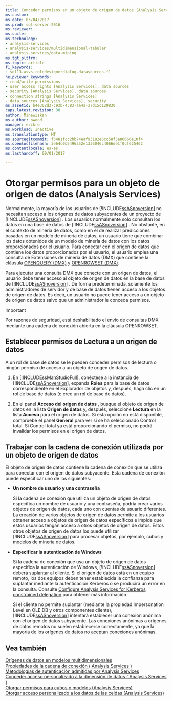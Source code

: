 ```yaml
---
title: Conceder permisos en un objeto de origen de datos (Analysis Services) | Documentos de Microsoft
ms.custom: 
ms.date: 03/04/2017
ms.prod: sql-server-2016
ms.reviewer: 
ms.suite: 
ms.technology:
- analysis-services
- analysis-services/multidimensional-tabular
- analysis-services/data-mining
ms.tgt_pltfrm: 
ms.topic: article
f1_keywords:
- sql13.asvs.roledesignerdialog.datasources.f1
helpviewer_keywords:
- read/write permissions
- user access rights [Analysis Services], data sources
- security [Analysis Services], data sources
- connection strings [Analysis Services]
- data sources [Analysis Services], security
ms.assetid: b4e302d3-c93b-4383-aa4a-37d15c129830
caps.latest.revision: 38
author: Minewiskan
ms.author: owend
manager: erikre
ms.workload: Inactive
ms.translationtype: MT
ms.sourcegitcommit: f3481fcc2bb74eaf93182e6cc58f5a06666e10f4
ms.openlocfilehash: 3e64c0b5496352e1336046c4066de1f0cf625462
ms.contentlocale: es-es
ms.lasthandoff: 09/01/2017

---
```

# <a name="grant-permissions-on-a-data-source-object-analysis-services"></a>Otorgar permisos para un objeto de origen de datos (Analysis Services)
  Normalmente, la mayoría de los usuarios de [!INCLUDE[ssASnoversion](../../includes/ssasnoversion-md.md)] no necesitan acceso a los orígenes de datos subyacentes de un proyecto de [!INCLUDE[ssASnoversion](../../includes/ssasnoversion-md.md)] . Los usuarios normalmente solo consultan los datos en una base de datos de [!INCLUDE[ssASnoversion](../../includes/ssasnoversion-md.md)] . No obstante, en el contexto de minería de datos, como en el de realizar predicciones basadas en un modelo de minería de datos, un usuario tiene que combinar los datos obtenidos de un modelo de minería de datos con los datos proporcionados por el usuario. Para conectar con el origen de datos que contiene los datos proporcionados por el usuario, el usuario emplea una consulta de Extensiones de minería de datos (DMX) que contiene la cláusula [OPENQUERY &#40;DMX&#41;](../../dmx/source-data-query-openquery.md) y [OPENROWSET &#40;DMX&#41;](../../dmx/source-data-query-openrowset.md).  
  
 Para ejecutar una consulta DMX que conecte con un origen de datos, el usuario debe tener acceso al objeto de origen de datos en la base de datos de [!INCLUDE[ssASnoversion](../../includes/ssasnoversion-md.md)] . De forma predeterminada, solamente los administradores de servidor y de base de datos tienen acceso a los objetos de origen de datos. Es decir, un usuario no puede tener acceso a un objeto de origen de datos salvo que un administrador le conceda permisos.  
  
> [!IMPORTANT]  
>  Por razones de seguridad, está deshabilitado el envío de consultas DMX mediante una cadena de conexión abierta en la cláusula OPENROWSET.  
  
## <a name="set-read-permissions-to-a-data-source"></a>Establecer permisos de Lectura a un origen de datos  
 A un rol de base de datos se le pueden conceder permisos de lectura o ningún permiso de acceso a un objeto de origen de datos.  
  
1.  En [!INCLUDE[ssManStudioFull](../../includes/ssmanstudiofull-md.md)], conéctese a la instancia de [!INCLUDE[ssASnoversion](../../includes/ssasnoversion-md.md)], expanda **Roles** para la base de datos correspondiente en el Explorador de objetos y, después, haga clic en un rol de base de datos (o cree un rol de base de datos).  
  
2.  En el panel **Acceso del origen de datos** , busque el objeto de origen de datos en la lista **Origen de datos** y, después, seleccione **Lectura** en la lista **Acceso** para el origen de datos. Si esta opción no está disponible, compruebe el panel **General** para ver si se ha seleccionado Control total. Si Control total ya está proporcionando el permiso, no podrá invalidar los permisos en el origen de datos.  
  
## <a name="working-with-the-connection-string-used-by-a-data-source-object"></a>Trabajar con la cadena de conexión utilizada por un objeto de origen de datos  
 El objeto de origen de datos contiene la cadena de conexión que se utiliza para conectar con el origen de datos subyacente. Esta cadena de conexión puede especificar uno de los siguientes:  
  
-   **Un nombre de usuario y una contraseña**  
  
     Si la cadena de conexión que utiliza un objeto de origen de datos especifica un nombre de usuario y una contraseña, podría crear varios objetos de origen de datos, cada uno con cuentas de usuario diferentes. La creación de varios objetos de origen de datos permite a los usuarios obtener acceso a objetos de origen de datos específicos e impide que estos usuarios tengan acceso a otros objetos de origen de datos. Estos otros objetos de origen de datos los puede utilizar [!INCLUDE[ssASnoversion](../../includes/ssasnoversion-md.md)] para procesar objetos, por ejemplo, cubos y modelos de minería de datos.  
  
-   **Especificar la autenticación de Windows**  
  
     Si la cadena de conexión que usa un objeto de origen de datos especifica la autenticación de Windows, [!INCLUDE[ssASnoversion](../../includes/ssasnoversion-md.md)] deberá suplantar al cliente. Si el origen de datos está en un equipo remoto, los dos equipos deben tener establecida la confianza para suplantar mediante la autenticación Kerberos o se producirá un error en la consulta. Consulte [Configure Analysis Services for Kerberos constrained delegation](../../analysis-services/instances/configure-analysis-services-for-kerberos-constrained-delegation.md) para obtener más información.  
  
     Si el cliente no permite suplantar (mediante la propiedad Impersonation Level en OLE DB y otros componentes cliente), [!INCLUDE[ssASnoversion](../../includes/ssasnoversion-md.md)] intentará establecer una conexión anónima con el origen de datos subyacente. Las conexiones anónimas a orígenes de datos remotos no suelen establecerse correctamente, ya que la mayoría de los orígenes de datos no aceptan conexiones anónimas.  
  
## <a name="see-also"></a>Vea también  
 [Orígenes de datos en modelos multidimensionales](../../analysis-services/multidimensional-models/data-sources-in-multidimensional-models.md)   
 [Propiedades de la cadena de conexión &#40; Analysis Services &#41;](../../analysis-services/instances/connection-string-properties-analysis-services.md)   
 [Metodologías de autenticación admitidas por Analysis Services](../../analysis-services/instances/authentication-methodologies-supported-by-analysis-services.md)   
 [Conceder acceso personalizado a la dimensión de datos &#40; Analysis Services &#41;](../../analysis-services/multidimensional-models/grant-custom-access-to-dimension-data-analysis-services.md)   
 [Otorgar permisos para cubos o modelos &#40;Analysis Services&#41;](../../analysis-services/multidimensional-models/grant-cube-or-model-permissions-analysis-services.md)   
 [Otorgar acceso personalizado a los datos de las celdas &#40;Analysis Services&#41;](../../analysis-services/multidimensional-models/grant-custom-access-to-cell-data-analysis-services.md)  
  
  

